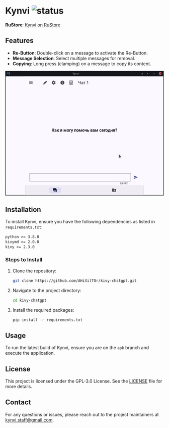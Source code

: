 # Kynvi ![status](https://img.shields.io/uptimerobot/status/m797189051-c9c82425b2010468a0aeb552?style=flat-square)

**RuStore**: [Kynvi on RuStore](https://www.rustore.ru/catalog/app/com.kynvi.kynvi)

## Features

- **Re-Button**: Double-click on a message to activate the Re-Button.
- **Message Selection**: Select multiple messages for removal.
- **Copying**: Long press (clamping) on a message to copy its content.

![Kynvi](images/Kynvi.png)

## Installation

To install Kynvi, ensure you have the following dependencies as listed in `requirements.txt`:

```text
python >= 3.8.0
kivymd >= 2.0.0
kivy >= 2.3.0
```

### Steps to Install

1. Clone the repository:
   ```bash
   git clone https://github.com/AHiXilTOr/kivy-chatgpt.git
   ```
2. Navigate to the project directory:
   ```bash
   cd kivy-chatgpt
   ```
3. Install the required packages:
   ```bash
   pip install -r requirements.txt
   ```

## Usage

To run the latest build of Kynvi, ensure you are on the `apk` branch and execute the application.

## License

This project is licensed under the GPL-3.0 License. See the [LICENSE](LICENSE) file for more details.

## Contact

For any questions or issues, please reach out to the project maintainers at [kynvi.staff@gmail.com](mailto:kynvi.staff@gmail.com).

